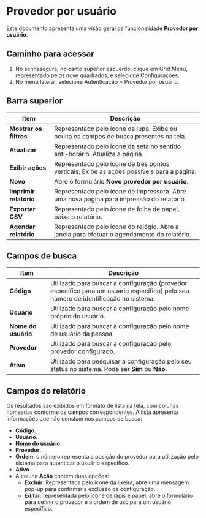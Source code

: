 # Provedor por usuário

Este documento apresenta uma visão geral da funcionalidade **Provedor por usuário**.

## Caminho para acessar

1. No senhasegura, no canto superior esquerdo, clique em Grid Menu, representado pelos nove quadrados, e selecione Configurações.
2. No menu lateral, selecione Autenticação > Provedor por usuário.

## Barra superior

| Item                     | Descrição                                                                                      |
| ------------------------ | ------------------------------------------------------------------------------------------------ |
| **Mostrar os filtros**  | Representado pelo ícone da lupa. Exibe ou oculta os campos de busca presentes na tela.          |
| **Atualizar**           | Representado pelo ícone da seta no sentido anti-horário. Atualiza a página.                   |
| **Exibir ações**      | Representado pelo ícone de três pontos verticais. Exibe as  ações possíveis para a página. |
| **Novo**                | Abre o formulário **Novo provedor por usuário**.                                              |
| **Imprimir relatório** | Representado pelo ícone de impressora. Abre uma nova página para impressão do relatório.     |
| **Exportar CSV**        | Representado pelo ícone de folha de papel, baixa o relatório.                                  |
| **Agendar relatório**  | Representado pelo ícone do relógio. Abre a janela para efetuar o agendamento do relatório.    |

## Campos de busca


| Item                  | Descrição                                                                                                                                |
| --------------------- | ------------------------------------------------------------------------------------------------------------------------------------------ |
| **Código**          | Utilizado para buscar a configuração (provedor específico para um usuário específico) pelo seu número de identificação no sistema. |
| **Usuário**         | Utilizado para buscar a configuração pelo nome próprio do usuário.                                                                     |
| **Nome do usuário** | Utilizado para buscar a configuração pelo nome de usuário da pessoa.                                                                    |
| **Provedor**         | Utilizado para buscar a configuração pelo provedor configurado.                                                                          |
| **Ativo**            | Utilizado para pesquisar a configuração pelo seu status no sistema. Pode ser **Sim** ou **Não**.                                      |

## Campos do relatório

Os resultados são exibidos em formato de lista na tela, com colunas nomeadas conforme os campos correspondentes. A lista apresenta informações que não constam nos campos de busca:

* **Código**.
* **Usuário**.
* **Nome do usuário.**
* **Provedor**.
* **Ordem**: o número representa a posição do provedor para utilização pelo sistema para autenticar o usuário específico.
* **Ativo**.
* A coluna **Ação** contém duas opções:
  * **Excluir**: Representada pelo ícone da lixeira, abre uma mensagem pop-up para confirmar a exclusão da configuração.
  * **Editar**: representada pelo ícone de lápis e papel, abre o formulário para definir o provedor e a ordem de uso para um usuário específico.
